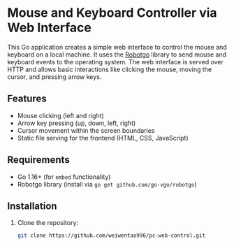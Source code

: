# Mouse and Keyboard Controller via Web Interface

This Go application creates a simple web interface to control the mouse and keyboard on a local machine. It uses the [Robotgo](https://github.com/go-vgo/robotgo) library to send mouse and keyboard events to the operating system. The web interface is served over HTTP and allows basic interactions like clicking the mouse, moving the cursor, and pressing arrow keys.

## Features

- Mouse clicking (left and right)
- Arrow key pressing (up, down, left, right)
- Cursor movement within the screen boundaries
- Static file serving for the frontend (HTML, CSS, JavaScript)

## Requirements

- Go 1.16+ (for `embed` functionality)
- Robotgo library (install via `go get github.com/go-vgo/robotgo`)

## Installation

1. Clone the repository:
   ```bash
   git clone https://github.com/weiwentao996/pc-web-control.git

